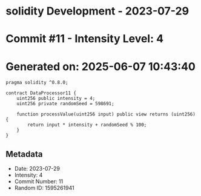 ﻿# solidity Development - 2023-07-29
# Commit #11 - Intensity Level: 4
# Generated on: 2025-06-07 10:43:40
```solidity
pragma solidity ^0.8.0;

contract DataProcessor11 {
    uint256 public intensity = 4;
    uint256 private randomSeed = 598691;

    function processValue(uint256 input) public view returns (uint256) {
        return input * intensity + randomSeed % 100;
    }
}
```
## Metadata
- Date: 2023-07-29
- Intensity: 4
- Commit Number: 11
- Random ID: 1595261941
